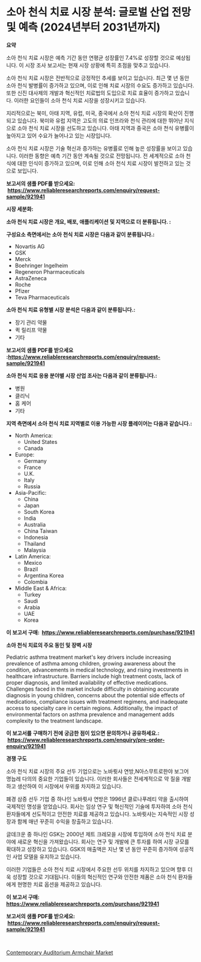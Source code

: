 <p><h1>소아 천식 치료 시장 분석: 글로벌 산업 전망 및 예측 (2024년부터 2031년까지)</h1></p><p><strong>요약</strong></p>
<p><p>소아 천식 치료 시장은 예측 기간 동안 연평균 성장률인 7.4%로 성장할 것으로 예상됩니다. 이 시장 조사 보고서는 현재 시장 상황에 특히 초점을 맞추고 있습니다.</p><p>소아 천식 치료 시장은 전반적으로 긍정적인 추세를 보이고 있습니다. 최근 몇 년 동안 소아 천식 발병률이 증가하고 있으며, 이로 인해 치료 시장의 수요도 증가하고 있습니다. 또한 신진 대사제의 개발과 혁신적인 치료법의 도입으로 치료 효율이 증가하고 있습니다. 이러한 요인들이 소아 천식 치료 시장을 성장시키고 있습니다.</p><p>지리적으로는 북미, 아태 지역, 유럽, 미국, 중국에서 소아 천식 치료 시장의 확산이 진행되고 있습니다. 북미와 유럽 지역은 고도의 의료 인프라와 천식 관리에 대한 뛰어난 지식으로 소아 천식 치료 시장을 선도하고 있습니다. 아태 지역과 중국은 소아 천식 유병률이 높아지고 있어 수요가 늘어나고 있는 시장입니다.</p><p>소아 천식 치료 시장은 기술 혁신과 증가하는 유병률로 인해 높은 성장률을 보이고 있습니다. 이러한 동향은 예측 기간 동안 계속될 것으로 전망됩니다. 전 세계적으로 소아 천식에 대한 인식이 증가하고 있으며, 이로 인해 소아 천식 치료 시장이 발전하고 있는 것으로 보입니다.</p></p>
<p><strong>보고서의 샘플 PDF를 받으세요: &nbsp;<a href="https://www.reliableresearchreports.com/enquiry/request-sample/921941">https://www.reliableresearchreports.com/enquiry/request-sample/921941</a></strong></p>
<p><strong>시장 세분화:</strong></p>
<p><strong> 소아 천식 치료 시장은 개요, 배포, 애플리케이션 및 지역으로 더 분류됩니다. :</strong></p>
<p><strong>구성요소 측면에서는 소아 천식 치료 시장은 다음과 같이 분류됩니다.:</strong></p>
<p><ul><li>Novartis AG</li><li>GSK</li><li>Merck</li><li>Boehringer Ingelheim</li><li>Regeneron Pharmaceuticals</li><li>AstraZeneca</li><li>Roche</li><li>Pfizer</li><li>Teva Pharmaceuticals</li></ul></p>
<p><strong> 소아 천식 치료 유형별 시장 분석은 다음과 같이 분류됩니다.:</strong></p>
<p><ul><li>장기 관리 약물</li><li>퀵 릴리프 약물</li><li>기타</li></ul></p>
<p><strong>보고서의 샘플 PDF를 받으세요 :<a href="https://www.reliableresearchreports.com/enquiry/request-sample/921941">https://www.reliableresearchreports.com/enquiry/request-sample/921941</a></strong></p>
<p><strong> 소아 천식 치료 응용 분야별 시장 산업 조사는 다음과 같이 분류됩니다.:</strong></p>
<p><ul><li>병원</li><li>클리닉</li><li>홈 케어</li><li>기타</li></ul></p>
<p><strong>지역 측면에서 소아 천식 치료 지역별로 이용 가능한 시장 플레이어는 다음과 같습니다.:</strong></p>
<p><ul>
    <li>
        North America:
        <ul>
            <li>United States</li>
            <li>Canada</li>
        </ul>
    </li>
    <li>
        Europe:
        <ul>
            <li>Germany</li>
            <li>France</li>
            <li>U.K.</li>
            <li>Italy</li>
            <li>Russia</li>
        </ul>
    </li>
    <li>
        Asia-Pacific:
        <ul>
            <li>China</li>
            <li>Japan</li>
            <li>South Korea</li>
            <li>India</li>
            <li>Australia</li>
            <li>China Taiwan</li>
            <li>Indonesia</li>
            <li>Thailand</li>
            <li>Malaysia</li>
        </ul>
    </li>
    <li>
        Latin America:
        <ul>
            <li>Mexico</li>
            <li>Brazil</li>
            <li>Argentina Korea</li>
            <li>Colombia</li>
        </ul>
    </li>
    <li>
        Middle East & Africa:
        <ul>
            <li>Turkey</li>
            <li>Saudi</li>
            <li>Arabia</li>
            <li>UAE</li>
            <li>Korea</li>
        </ul>
    </li>
    </ul></p>
<p><strong>이 보고서 구매: &nbsp;<a href="https://www.reliableresearchreports.com/purchase/921941">https://www.reliableresearchreports.com/purchase/921941</a></strong></p>
<p><strong>소아 천식 치료의 주요 동인 및 장벽 시장</strong></p>
<p><p>Pediatric asthma treatment market's key drivers include increasing prevalence of asthma among children, growing awareness about the condition, advancements in medical technology, and rising investments in healthcare infrastructure. Barriers include high treatment costs, lack of proper diagnosis, and limited availability of effective medications. Challenges faced in the market include difficulty in obtaining accurate diagnosis in young children, concerns about the potential side effects of medications, compliance issues with treatment regimens, and inadequate access to specialty care in certain regions. Additionally, the impact of environmental factors on asthma prevalence and management adds complexity to the treatment landscape.</p></p>
<p><strong>이 보고서를 구매하기 전에 궁금한 점이 있으면 문의하거나 공유하세요.: &nbsp;<a href="https://www.reliableresearchreports.com/enquiry/pre-order-enquiry/921941">https://www.reliableresearchreports.com/enquiry/pre-order-enquiry/921941</a></strong></p>
<p><strong>경쟁 구도</strong></p>
<p><p>소아 천식 치료 시장의 주요 선두 기업으로는 노바륏샤 연방,N아스무트로한야 보그어 명늡레 다의의 중요한 기업들이 있습니다. 이러한 회사들은 전세계적으로 약 질을 개발하고 생산하여 이 시장에서 우위를 차지하고 있습니다.</p><p>폐경 삼증 선두 기업 중 하나인 노바륏샤 연방은 1996년 클로나푸레티 약을 출시하여 국제적인 명성을 얻었습니다. 회사는 임상 연구 및 혁신적인 기술에 투자하여 소아 천식 환자들에게 선도적이고 안전한 치료를 제공하고 있습니다. 노바륏샤는 지속적인 시장 성장과 함께 매년 꾸준히 수익을 창출하고 있습니다.</p><p>글데크운 중 하나인 GSK는 2000년 제트 크레모을 시장에 투입하여 소아 천식 치료 분야에 새로운 혁신을 가져왔습니다. 회사는 연구 및 개발에 큰 투자를 하여 시장 규모를 확대하고 성장하고 있습니다. GSK의 매출액은 지난 몇 년 동안 꾸준히 증가하여 성공적인 사업 모델을 유지하고 있습니다.</p><p>이러한 기업들은 소아 천식 치료 시장에서 주요한 선두 위치를 차지하고 있으며 향후 더욱 성장할 것으로 기대됩니다. 이들의 혁신적인 연구와 안전한 제품은 소아 천식 환자들에게 현명한 치료 옵션을 제공하고 있습니다.</p></p>
<p><strong>이 보고서 구매: &nbsp; <a href="https://www.reliableresearchreports.com/purchase/921941">https://www.reliableresearchreports.com/purchase/921941</a></strong></p>
<p><strong>보고서의 샘플 PDF를 받으세요: &nbsp;<a href="https://www.reliableresearchreports.com/enquiry/request-sample/921941">https://www.reliableresearchreports.com/enquiry/request-sample/921941</a></strong><strong></strong></p>
<p>&nbsp;</p>
<p><p><a href="https://github.com/Angelnienowdseej3e45z3p8c/Market-Research-Report-List-1/blob/main/contemporary-auditorium-armchair-market.md">Contemporary Auditorium Armchair Market</a></p></p>